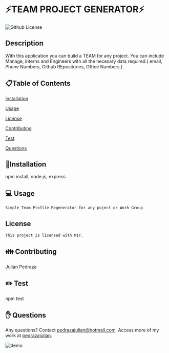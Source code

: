 # ⚡TEAM PROJECT GENERATOR⚡

  ![Github License](https://img.shields.io/badge/license-MIT-blue.svg)
  

  ## Description
  With this application you can build a TEAM for any project. You can include Manage, interns and Engineers with all the necesary data required.( email, Phone Numbers, Github REpositories, Office Numbers.)
  
  <ur>
  
  ## 📋Table of Contents

  [Installation](#installation)

  [Usage](#usage)

  
[License](#license)

  
  [Contributing](#contributing)

  [Test](#test)
  
  [Questions](#questions)

  
  ## 💾Installation  
  npm install, node.js, express.

  <ur>

  ## 💻 Usage  
    Simple Team Profile Regenerator for any poject or Work Group
  ## License 
    This project is licensed with MIT.

  <ur>

  ## 👪 Contributing  
  Julian Pedraza
  
  <ur>

  ## ✏️ Test 
  npm test
  <ur>

  ## ✋ Questions 
  Any questions? Contact pedrazajulian@hotmail.com. Access more of my work at [pedrazajulian](https://github.com/pedrazajulian/Team_profile_gen).

  ![demo](https://drive.google.com/file/d/1UyOOpi0OpHSVjSR0g0dRtlVH2oVcMcy0/view)
